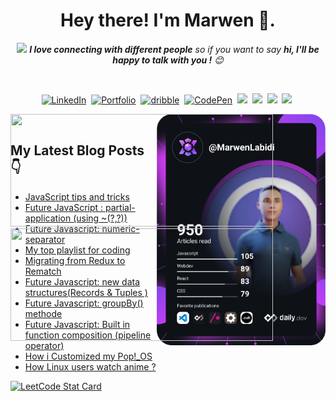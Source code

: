 <h1 align="center"><b> Hey there! I'm Marwen </b> 👋.</h1>

<p align="center">
 <img  src="https://media.giphy.com/media/LnQjpWaON8nhr21vNW/giphy.gif" width="60"> <em><b>I love connecting with different people</b> so if you want to say <b>hi, I'll be happy  to talk with you !</b> 😊</em>
</p>
<br/>

<p align="center">
<a href="https://www.linkedin.com/in/marwenlabidi/" target="_blank"><img target="_blank" src="https://img.shields.io/badge/linkedin-%230077B5.svg?&style=for-the-badge&logo=linkedin&logoColor=white" alt="LinkedIn"target="_blank" /></a>&nbsp;
<a href="https://my-awesome-portfolio-eta-wheat.vercel.app/" target="blank" ><img src="https://img.shields.io/badge/-PORTFOLIO-%23ff69b4&?style=for-the-badge&?color=ff69b4" alt="Portfolio" target="_blank"/></a>&nbsp;
 <a href="https://dribbble.com/MarwenLabidi" target="blank" ><img src="https://img.shields.io/badge/dribbble-rgb(234,83,137).svg?&style=for-the-badge&logo=dribbble&logoColor=black" alt="dribble" target="_blank"/></a>&nbsp;
<a href="https://codepen.io/MarwenLabidi" target="blank" ><img src="https://img.shields.io/badge/Codepen-000000?style=for-the-badge&logo=codepen&logoColor=white" alt="CodePen" /></a>&nbsp;
 <a href="https://marwenlabidi.hashnode.dev/" target="blank" ><img src="https://img.shields.io/badge/Hashnode-2962FF?style=for-the-badge&logo=hashnode&logoColor=white%20alt=%22hashnode%22" /></a>&nbsp;
<!--  <a href="https://www.youtube.com/channel/UCjHGrxYbHX2gfGalRFW62iA"target="_blank"><img src="https://img.shields.io/badge/YouTube-red?style=for-the-badge&logo=youtube&logoColor=white%22%20alt=%22youtube%22" /></a>&nbsp;-->
<a href="https://leetcode.com/labidimarwen6/" target="blank" ><img src="https://img.shields.io/badge/leetCode-orange?style=for-the-badge&logo=leetCode&logoColor=white%20"></a>&nbsp;
 <a href="https://cssbattle.dev/player/rkWsxolpLUNKjiOZcW8o3jOwjoB2" target="blank" ><img src="https://img.shields.io/badge/CSSBattle-yellow?style=for-the-badge&logo=CSSBattle&logoColor=black%20alt=%22CSSBAttle%22"></a>&nbsp;
 <a href="https://www.codegrepper.com/profile/marwen-labidi" target="blank" ><img src="https://img.shields.io/badge/grepper-pink?style=for-the-badge&logo=grepper&logoColor=white%20"></a>&nbsp;
</p> 
  

<a width="370"
height="370"  href="https://app.daily.dev/MarwenLabidi"><img  align="right" src="https://github.com/MarwenLabidi/MarwenLabidi/blob/main/devcard.svg" width="270" height="370" alt="Marwen Labidi Dev Card"/></a>


 
<a style=" position: absolute;" href="https://github.com/marwenez">
  <img width="420" height="180em" src="https://github-readme-stats.vercel.app/api?username=MarwenLabidi&theme=radical&show_icons=true" />
  <img width="420" height="180em" src="https://github-readme-stats.vercel.app/api/top-langs/?username=MarwenLabidi&theme=radical&layout=compact" />
</a>
<br/>

## My Latest Blog Posts 👇
<!-- HASHNODE_BLOG:START -->
- [JavaScript tips and tricks](https://marwenlabidi.hashnode.dev/javascript-tips-and-tricks-cky99br8j0g1a8ps18mdm6zd0)
- [Future JavaScript : partial-application (using ~(?,?))](https://marwenlabidi.hashnode.dev/future-javascript-partial-application-using-cky2tqkf401er02s139cn14j6)
- [Future Javascript: numeric-separator](https://marwenlabidi.hashnode.dev/future-javascript-numeric-separator-cky2qsodk00fi1as13794d1ox)
- [My top  playlist for coding](https://marwenlabidi.hashnode.dev/my-top-playlist-for-coding-ckwupne3102wytqs19zl79buc)
- [Migrating from Redux to Rematch](https://marwenlabidi.hashnode.dev/migrating-from-redux-to-rematch-ckwjcbtxh052gi6s1ffg1any2)
- [Future Javascript: new data structures(Records & Tuples )](https://marwenlabidi.hashnode.dev/future-javascript-new-data-structuresrecords-and-tuples-ckw84637f0avre7s1cv3115mg)
- [Future Javascript: groupBy() methode](https://marwenlabidi.hashnode.dev/future-javascript-groupby-methode-ckw68chi00m9wzks125n19ip7)
- [Future Javascript: Built in function composition (pipeline operator)](https://marwenlabidi.hashnode.dev/future-javascript-built-in-function-composition-pipeline-operator-ckw40t2he06pbzks1b9ehh6sa)
- [How i Customized  my Pop!_OS](https://marwenlabidi.hashnode.dev/how-i-customized-my-popos-ckvef3czr0dt6cms10qse4hhe)
- [How Linux users watch anime ?](https://marwenlabidi.hashnode.dev/how-linux-users-watch-anime-ckvbhvao30nct45s15vcf3hmo)
<!-- HASHNODE_BLOG:END -->
<a href="https://github.com/KnlnKS/leetcode-stats">
  <img alt="LeetCode Stat Card" src="https://apu5rh8gxk.execute-api.us-east-1.amazonaws.com/default/leetcode-stats?username=labidimarwen6&theme=dark" width="300"/>
</a>
